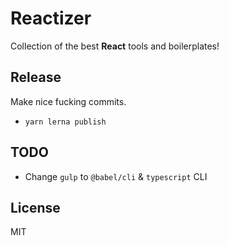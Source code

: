 # Reactizer

Collection of the best **React** tools and boilerplates!

## Release

Make nice fucking commits.

* `yarn lerna publish`

## TODO

- Change `gulp` to `@babel/cli` & `typescript` CLI

## License

MIT
